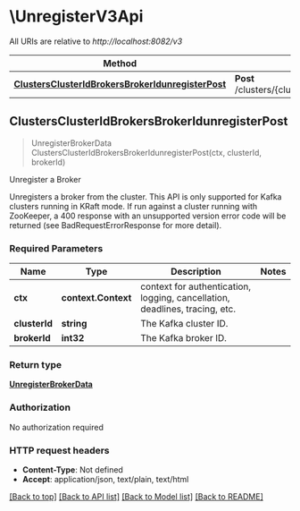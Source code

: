 # \UnregisterV3Api

All URIs are relative to *http://localhost:8082/v3*

Method | HTTP request | Description
------------- | ------------- | -------------
[**ClustersClusterIdBrokersBrokerIdunregisterPost**](UnregisterV3Api.md#ClustersClusterIdBrokersBrokerIdunregisterPost) | **Post** /clusters/{cluster_id}/brokers/{broker_id}:unregister | Unregister a Broker



## ClustersClusterIdBrokersBrokerIdunregisterPost

> UnregisterBrokerData ClustersClusterIdBrokersBrokerIdunregisterPost(ctx, clusterId, brokerId)

Unregister a Broker

Unregisters a broker from the cluster. This API is only supported for Kafka clusters running in KRaft mode. If run against a cluster running with ZooKeeper, a 400 response with an unsupported version error code will be returned (see BadRequestErrorResponse for more detail).

### Required Parameters


Name | Type | Description  | Notes
------------- | ------------- | ------------- | -------------
**ctx** | **context.Context** | context for authentication, logging, cancellation, deadlines, tracing, etc.
**clusterId** | **string**| The Kafka cluster ID. | 
**brokerId** | **int32**| The Kafka broker ID. | 

### Return type

[**UnregisterBrokerData**](UnregisterBrokerData.md)

### Authorization

No authorization required

### HTTP request headers

- **Content-Type**: Not defined
- **Accept**: application/json, text/plain, text/html

[[Back to top]](#) [[Back to API list]](../README.md#documentation-for-api-endpoints)
[[Back to Model list]](../README.md#documentation-for-models)
[[Back to README]](../README.md)

